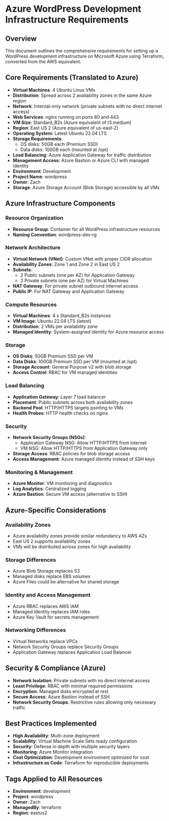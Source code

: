 # Azure WordPress Development Infrastructure Requirements

## Overview
This document outlines the comprehensive requirements for setting up a WordPress development infrastructure on Microsoft Azure using Terraform, converted from the AWS equivalent.

## Core Requirements (Translated to Azure)
- **Virtual Machines**: 4 Ubuntu Linux VMs
- **Distribution**: Spread across 2 availability zones in the same Azure region
- **Network**: Internal-only network (private subnets with no direct internet access)
- **Web Services**: nginx running on ports 80 and 443
- **VM Size**: Standard_B2s (Azure equivalent of t3.medium)
- **Region**: East US 2 (Azure equivalent of us-east-2)
- **Operating System**: Latest Ubuntu 22.04 LTS
- **Storage Requirements**:
  - OS disks: 50GB each (Premium SSD)
  - Data disks: 100GB each (mounted at /opt)
- **Load Balancing**: Azure Application Gateway for traffic distribution
- **Management Access**: Azure Bastion or Azure CLI with managed identity
- **Environment**: Development
- **Project Name**: wordpress
- **Owner**: Zach
- **Storage**: Azure Storage Account (Blob Storage) accessible by all VMs

## Azure Infrastructure Components

### Resource Organization
- **Resource Group**: Container for all WordPress infrastructure resources
- **Naming Convention**: wordpress-dev-rg

### Network Architecture
- **Virtual Network (VNet)**: Custom VNet with proper CIDR allocation
- **Availability Zones**: Zone 1 and Zone 2 in East US 2
- **Subnets**:
  - 2 Public subnets (one per AZ) for Application Gateway
  - 2 Private subnets (one per AZ) for Virtual Machines
- **NAT Gateway**: For private subnet outbound internet access
- **Public IP**: For NAT Gateway and Application Gateway

### Compute Resources
- **Virtual Machines**: 4 x Standard_B2s instances
- **VM Image**: Ubuntu 22.04 LTS (latest)
- **Distribution**: 2 VMs per availability zone
- **Managed Identity**: System-assigned identity for Azure resource access

### Storage
- **OS Disks**: 50GB Premium SSD per VM
- **Data Disks**: 100GB Premium SSD per VM (mounted at /opt)
- **Storage Account**: General Purpose v2 with blob storage
- **Access Control**: RBAC for VM managed identities

### Load Balancing
- **Application Gateway**: Layer 7 load balancer
- **Placement**: Public subnets across both availability zones
- **Backend Pool**: HTTP/HTTPS targets pointing to VMs
- **Health Probes**: HTTP health checks on nginx

### Security
- **Network Security Groups (NSGs)**:
  - Application Gateway NSG: Allow HTTP/HTTPS from internet
  - VM NSG: Allow HTTP/HTTPS from Application Gateway only
- **Storage Access**: RBAC policies for blob storage access
- **Access Management**: Azure managed identity instead of SSH keys

### Monitoring & Management
- **Azure Monitor**: VM monitoring and diagnostics
- **Log Analytics**: Centralized logging
- **Azure Bastion**: Secure VM access (alternative to SSH)

## Azure-Specific Considerations

### Availability Zones
- Azure availability zones provide similar redundancy to AWS AZs
- East US 2 supports availability zones
- VMs will be distributed across zones for high availability

### Storage Differences
- Azure Blob Storage replaces S3
- Managed disks replace EBS volumes
- Azure Files could be alternative for shared storage

### Identity and Access Management
- Azure RBAC replaces AWS IAM
- Managed Identity replaces IAM roles
- Azure Key Vault for secrets management

### Networking Differences
- Virtual Networks replace VPCs
- Network Security Groups replace Security Groups
- Application Gateway replaces Application Load Balancer

## Security & Compliance (Azure)
- **Network Isolation**: Private subnets with no direct internet access
- **Least Privilege**: RBAC with minimal required permissions
- **Encryption**: Managed disks encrypted at rest
- **Secure Access**: Azure Bastion instead of SSH
- **Network Security Groups**: Restrictive rules allowing only necessary traffic

## Best Practices Implemented
- **High Availability**: Multi-zone deployment
- **Scalability**: Virtual Machine Scale Sets ready configuration
- **Security**: Defense in depth with multiple security layers
- **Monitoring**: Azure Monitor integration
- **Cost Optimization**: Development environment optimized for cost
- **Infrastructure as Code**: Terraform for reproducible deployments

## Tags Applied to All Resources
- **Environment**: development
- **Project**: wordpress
- **Owner**: Zach
- **ManagedBy**: terraform
- **Region**: eastus2